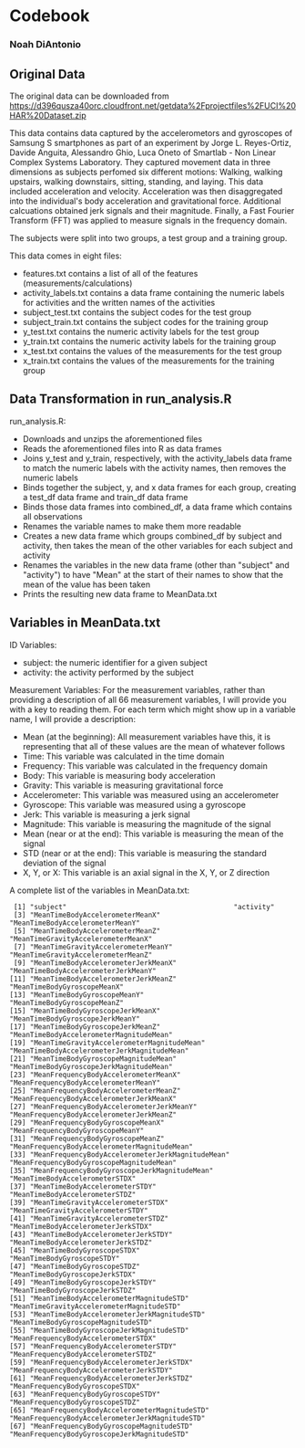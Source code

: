# Codebook
### Noah DiAntonio

## Original Data
The original data can be downloaded from https://d396qusza40orc.cloudfront.net/getdata%2Fprojectfiles%2FUCI%20HAR%20Dataset.zip

This data contains data captured by the accelerometors and gyroscopes of Samsung S smartphones as part of an experiment by Jorge L. Reyes-Ortiz, Davide Anguita, Alessandro Ghio, Luca Oneto of Smartlab - Non Linear Complex Systems Laboratory. They captured movement data in three dimensions as subjects perfomed six different motions: Walking, walking upstairs, walking downstairs, sitting, standing, and laying. This data included acceleration and velocity. Acceleration was then disaggregated into the individual's body acceleration and gravitational force. Additional calcuations obtained jerk signals and their magnitude. Finally, a Fast Fourier Transform (FFT) was applied to measure signals in the frequency domain.

The subjects were split into two groups, a test group and a training group.

This data comes in eight files:
- features.txt contains a list of all of the features (measurements/calculations)
- activity_labels.txt contains a data frame containing the numeric labels for activities and the written names of the activities
- subject_test.txt contains the subject codes for the test group
- subject_train.txt contains the subject codes for the training group
- y_test.txt contains the numeric activity labels for the test group
- y_train.txt contains the numeric activity labels for the training group
- x_test.txt contains the values of the measurements for the test group
- x_train.txt contains the values of the measurements for the training group

## Data Transformation in run_analysis.R
run_analysis.R:
- Downloads and unzips the aforementioned files
- Reads the aforementioned files into R as data frames
- Joins y_test and y_train, respectively, with the activity_labels data frame to match the numeric labels with the activity names, then removes the numeric labels
- Binds together the subject, y, and x data frames for each group, creating a test_df data frame and train_df data frame
- Binds those data frames into combined_df, a data frame which contains all observations
- Renames the variable names to make them more readable
- Creates a new data frame which groups combined_df by subject and activity, then takes the mean of the other variables for each subject and activity
- Renames the variables in the new data frame (other than "subject" and "activity") to have "Mean" at the start of their names to show that the mean of the value has been taken
- Prints the resulting new data frame to MeanData.txt

## Variables in MeanData.txt
ID Variables:
- subject: the numeric identifier for a given subject
- activity: the activity performed by the subject

Measurement Variables:
For the measurement variables, rather than providing a description of all 66 measurement variables, I will provide you with a key to reading them. For each term which might show up in a variable name, I will provide a description:
- Mean (at the beginning): All measurement variables have this, it is representing that all of these values are the mean of whatever follows
- Time: This variable was calculated in the time domain
- Frequency: This variable was calculated in the frequency domain
- Body: This variable is measuring body acceleration
- Gravity: This variable is measuring gravitational force
- Accelerometer: This variable was measured using an accelerometer
- Gyroscope: This variable was measured using a gyroscope
- Jerk: This variable is measuring a jerk signal
- Magnitude: This variable is measuring the magnitude of the signal
- Mean (near or at the end): This variable is measuring the mean of the signal
- STD (near or at the end): This variable is measuring the standard deviation of the signal
- X, Y, or X: This variable is an axial signal in the X, Y, or Z direction

A complete list of the variables in MeanData.txt:
```{r, echo=FALSE}
 [1] "subject"                                         "activity"                                       
 [3] "MeanTimeBodyAccelerometerMeanX"                  "MeanTimeBodyAccelerometerMeanY"                 
 [5] "MeanTimeBodyAccelerometerMeanZ"                  "MeanTimeGravityAccelerometerMeanX"              
 [7] "MeanTimeGravityAccelerometerMeanY"               "MeanTimeGravityAccelerometerMeanZ"              
 [9] "MeanTimeBodyAccelerometerJerkMeanX"              "MeanTimeBodyAccelerometerJerkMeanY"             
[11] "MeanTimeBodyAccelerometerJerkMeanZ"              "MeanTimeBodyGyroscopeMeanX"                     
[13] "MeanTimeBodyGyroscopeMeanY"                      "MeanTimeBodyGyroscopeMeanZ"                     
[15] "MeanTimeBodyGyroscopeJerkMeanX"                  "MeanTimeBodyGyroscopeJerkMeanY"                 
[17] "MeanTimeBodyGyroscopeJerkMeanZ"                  "MeanTimeBodyAccelerometerMagnitudeMean"         
[19] "MeanTimeGravityAccelerometerMagnitudeMean"       "MeanTimeBodyAccelerometerJerkMagnitudeMean"     
[21] "MeanTimeBodyGyroscopeMagnitudeMean"              "MeanTimeBodyGyroscopeJerkMagnitudeMean"         
[23] "MeanFrequencyBodyAccelerometerMeanX"             "MeanFrequencyBodyAccelerometerMeanY"            
[25] "MeanFrequencyBodyAccelerometerMeanZ"             "MeanFrequencyBodyAccelerometerJerkMeanX"        
[27] "MeanFrequencyBodyAccelerometerJerkMeanY"         "MeanFrequencyBodyAccelerometerJerkMeanZ"        
[29] "MeanFrequencyBodyGyroscopeMeanX"                 "MeanFrequencyBodyGyroscopeMeanY"                
[31] "MeanFrequencyBodyGyroscopeMeanZ"                 "MeanFrequencyBodyAccelerometerMagnitudeMean"    
[33] "MeanFrequencyBodyAccelerometerJerkMagnitudeMean" "MeanFrequencyBodyGyroscopeMagnitudeMean"        
[35] "MeanFrequencyBodyGyroscopeJerkMagnitudeMean"     "MeanTimeBodyAccelerometerSTDX"                  
[37] "MeanTimeBodyAccelerometerSTDY"                   "MeanTimeBodyAccelerometerSTDZ"                  
[39] "MeanTimeGravityAccelerometerSTDX"                "MeanTimeGravityAccelerometerSTDY"               
[41] "MeanTimeGravityAccelerometerSTDZ"                "MeanTimeBodyAccelerometerJerkSTDX"              
[43] "MeanTimeBodyAccelerometerJerkSTDY"               "MeanTimeBodyAccelerometerJerkSTDZ"              
[45] "MeanTimeBodyGyroscopeSTDX"                       "MeanTimeBodyGyroscopeSTDY"                      
[47] "MeanTimeBodyGyroscopeSTDZ"                       "MeanTimeBodyGyroscopeJerkSTDX"                  
[49] "MeanTimeBodyGyroscopeJerkSTDY"                   "MeanTimeBodyGyroscopeJerkSTDZ"                  
[51] "MeanTimeBodyAccelerometerMagnitudeSTD"           "MeanTimeGravityAccelerometerMagnitudeSTD"       
[53] "MeanTimeBodyAccelerometerJerkMagnitudeSTD"       "MeanTimeBodyGyroscopeMagnitudeSTD"              
[55] "MeanTimeBodyGyroscopeJerkMagnitudeSTD"           "MeanFrequencyBodyAccelerometerSTDX"             
[57] "MeanFrequencyBodyAccelerometerSTDY"              "MeanFrequencyBodyAccelerometerSTDZ"             
[59] "MeanFrequencyBodyAccelerometerJerkSTDX"          "MeanFrequencyBodyAccelerometerJerkSTDY"         
[61] "MeanFrequencyBodyAccelerometerJerkSTDZ"          "MeanFrequencyBodyGyroscopeSTDX"                 
[63] "MeanFrequencyBodyGyroscopeSTDY"                  "MeanFrequencyBodyGyroscopeSTDZ"                 
[65] "MeanFrequencyBodyAccelerometerMagnitudeSTD"      "MeanFrequencyBodyAccelerometerJerkMagnitudeSTD" 
[67] "MeanFrequencyBodyGyroscopeMagnitudeSTD"          "MeanFrequencyBodyGyroscopeJerkMagnitudeSTD"
```
